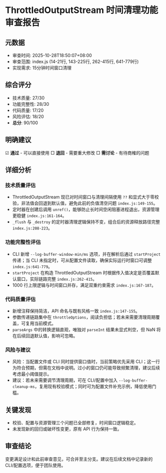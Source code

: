 # ThrottledOutputStream 时间清理功能审查报告

## 元数据
- 审查时间: 2025-10-28T18:50:07+08:00
- 审查范围: index.js (14-21行, 143-225行, 262-415行, 641-779行)
- 实现需求: 15分钟时间窗口清理

## 综合评分
- 技术质量: 27/30
- 功能完整性: 28/30
- 代码质量: 17/20
- 风险评估: 18/20
- **总分**: 90/100

## 明确建议
☑ **通过** - 可以直接使用
□ **退回** - 需要重大修改
□ **需讨论** - 有待商榷的问题

## 详细分析

### 技术质量评估
- ThrottledOutputStream 现已对时间窗口与清理间隔使用 `??` 和显式大于零校验，非法值会回退到默认值，避免此前的负值清空问题 `index.js:149-155`。
- 定时器在创建后调用 `unref()`，能够防止长时间空闲阻塞进程退出，资源管理更稳健 `index.js:161-164`。
- `_flush` 与 `_destroy` 的定时器清理逻辑保持不变，组合后的资源释放路径完整 `index.js:208-223`。

### 功能完整性评估
- CLI 新增 `--log-buffer-window-min/ms` 选项，并在解析后通过 `startProject` 传递；当 CLI 未指定时，可从配置文件读取，确保实际运行时窗口可调整 `index.js:641-779`。
- `startProject` 在构造 ThrottledOutputStream 时根据传入值决定是否覆盖默认窗口，实际链路完整 `index.js:262-415`。
- 1000 行上限逻辑与时间窗口并存，满足双重约束需求 `index.js:167-187`。

### 代码质量评估
- 新增注释保持简洁，API 命名与既有风格一致 `index.js:147-155`。
- 参数传递链路集中在 `throttleOptions`，阅读负担低；若未来需要清理周期覆盖，可复用当前模式。
- `parseArgs` 中的转换逻辑直观，唯独对 `parseInt` 结果未显式判空，但 NaN 将在后续回退默认值，影响可忽略。

### 风险与建议
- 风险：当配置文件或 CLI 同时提供窗口值时，当前策略优先采用 CLI；这一行为符合预期，但需在文档中说明。过小的窗口仍可能导致频繁清理，建议后续考虑最小阈值提示。
- 建议：若未来需要调节清理周期，可在 CLI/配置中加入 `--log-buffer-cleanup-ms`，复用现有校验模式；同时可为配置文件补充示例，降低使用门槛。

## 关键发现
- 校验、配置与资源管理三个问题已全部修复，时间窗口逻辑稳定。
- 未发现新的回归或破坏性变更，原有 API 行为保持一致。

## 审查结论
变更满足设计和此前审查意见，可合并至主分支。建议在后续文档中记录新的 CLI/配置选项，便于团队使用。
